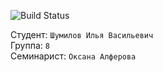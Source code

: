 ![Build Status](https://github.com/Ilya-503/java_Tinkoff_23/actions/workflows/build.yml/badge.svg)


Студент: `Шумилов Илья Васильевич`\
Группа: `8`\
Семинарист: `Оксана Алферова`

